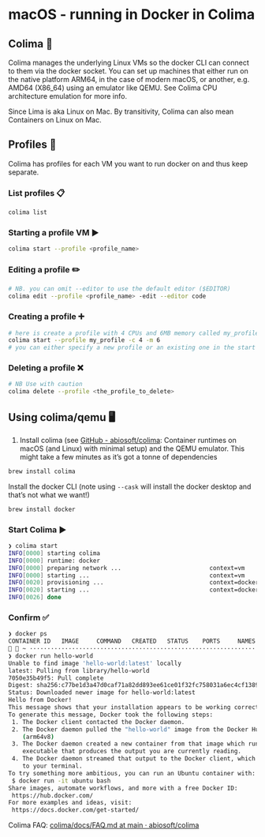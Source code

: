 # macOS - running in Docker in Colima

## Colima 🚀
Colima manages the underlying Linux VMs so the docker CLI can connect to them via the docker socket. You can set up machines that either run on the native platform ARM64, in the case of modern macOS, or another, e.g. AMD64 (X86_64) using an emulator like QEMU. See Colima CPU architecture emulation for more info.

Since Lima is aka Linux on Mac. By transitivity, Colima can also mean Containers on Linux on Mac.

## Profiles 📂
Colima has profiles for each VM you want to run docker on and thus keep separate.

### List profiles 📋

```sh
colima list
```

### Starting a profile VM ▶️

```sh
colima start --profile <profile_name>
```

### Editing a profile ✏️

```bash
# NB. you can omit --editor to use the default editor ($EDITOR) 
colima edit --profile <profile_name> -edit --editor code
```

### Creating a profile ➕

```bash
# here is create a profile with 4 CPUs and 6MB memory called my_profile 
colima start --profile my_profile -c 4 -m 6
# you can either specify a new profile or an existing one in the start command
```

### Deleting a profile ❌

```bash
# NB Use with caution
colima delete --profile <the_profile_to_delete> 
```

## Using colima/qemu 🖥️
1. Install colima (see [GitHub - abiosoft/colima](https://github.com/abiosoft/colima): Container runtimes on macOS (and Linux) with minimal setup) and the QEMU emulator. This might take a few minutes as it’s got a tonne of dependencies

```bash
brew install colima
```

Install the docker CLI (note using `--cask` will install the docker desktop and that’s not what we want!)

```bash
brew install docker
```

### Start Colima ▶️
```bash
❯ colima start                                                                                                                                                                            ─╯
INFO[0000] starting colima
INFO[0000] runtime: docker
INFO[0000] preparing network ...                         context=vm
INFO[0000] starting ...                                  context=vm
INFO[0020] provisioning ...                              context=docker
INFO[0020] starting ...                                  context=docker
INFO[0026] done
```

### Confirm ✅

```bash
❯ docker ps                                                                                                                                                                               ─╯
CONTAINER ID   IMAGE     COMMAND   CREATED   STATUS    PORTS     NAMES
  ~ ········································································································································································  17:54:52 ─╮
❯ docker run hello-world                                                                                                                                                                  ─╯
Unable to find image 'hello-world:latest' locally
latest: Pulling from library/hello-world
7050e35b49f5: Pull complete
Digest: sha256:c77be1d3a47d0caf71a82dd893ee61ce01f32fc758031a6ec4cf1389248bb833
Status: Downloaded newer image for hello-world:latest
Hello from Docker!
This message shows that your installation appears to be working correctly.
To generate this message, Docker took the following steps:
 1. The Docker client contacted the Docker daemon.
 2. The Docker daemon pulled the "hello-world" image from the Docker Hub.
    (arm64v8)
 3. The Docker daemon created a new container from that image which runs the
    executable that produces the output you are currently reading.
 4. The Docker daemon streamed that output to the Docker client, which sent it
    to your terminal.
To try something more ambitious, you can run an Ubuntu container with:
 $ docker run -it ubuntu bash
Share images, automate workflows, and more with a free Docker ID:
 https://hub.docker.com/
For more examples and ideas, visit:
 https://docs.docker.com/get-started/
```

Colima FAQ: [colima/docs/FAQ.md at main · abiosoft/colima](https://github.com/abiosoft/colima/blob/main/docs/FAQ.md) 
